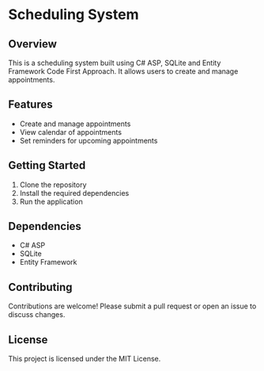 # Scheduling System

## Overview
This is a scheduling system built using C# ASP, SQLite and Entity Framework Code First Approach. It allows users to create and manage appointments.

## Features
- Create and manage appointments
- View calendar of appointments
- Set reminders for upcoming appointments

## Getting Started
1. Clone the repository
2. Install the required dependencies
3. Run the application

## Dependencies
- C# ASP
- SQLite
- Entity Framework

## Contributing
Contributions are welcome! Please submit a pull request or open an issue to discuss changes.

## License
This project is licensed under the MIT License.
